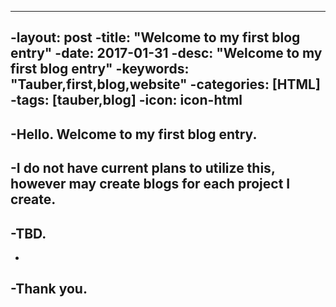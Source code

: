 ----
-layout: post
-title:  "Welcome to my first blog entry"
-date:   2017-01-31
-desc: "Welcome to my first blog entry"
-keywords: "Tauber,first,blog,website"
-categories: [HTML]
-tags: [tauber,blog]
-icon: icon-html
----

-Hello. Welcome to my first blog entry.
-
-I do not have current plans to utilize this, however may create blogs for each project I create.
-
-TBD.
-
-
-Thank you.
-
